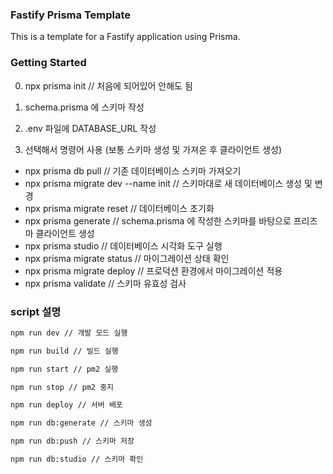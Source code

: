 ### Fastify Prisma Template

This is a template for a Fastify application using Prisma.

### Getting Started

0. npx prisma init // 처음에 되어있어 안해도 됨

1. schema.prisma 에 스키마 작성

2. .env 파일에 DATABASE_URL 작성

3. 선택해서 명령어 사용 (보통 스키마 생성 및 가져온 후 클라이언트 생성)

- npx prisma db pull // 기존 데이터베이스 스키마 가져오기
- npx prisma migrate dev --name init // 스키마대로 새 데이터베이스 생성 및 변경
- npx prisma migrate reset // 데이터베이스 초기화
- npx prisma generate // schema.prisma 에 작성한 스키마를 바탕으로 프리즈마 클라이언트 생성
- npx prisma studio // 데이터베이스 시각화 도구 실행
- npx prisma migrate status // 마이그레이션 상태 확인
- npx prisma migrate deploy // 프로덕션 환경에서 마이그레이션 적용
- npx prisma validate // 스키마 유효성 검사

### script 설명

```sh # 개발 모드 실행
npm run dev // 개발 모드 실행
```

```sh # 빌드 실행
npm run build // 빌드 실행
```

```sh # pm2 실행
npm run start // pm2 실행
```

```sh # pm2 중지
npm run stop // pm2 중지
```

```sh # 서버 배포
npm run deploy // 서버 배포
```

```sh # 스키마 생성
npm run db:generate // 스키마 생성
```

```sh # 스키마 저장
npm run db:push // 스키마 저장
```

```sh # 스키마 확인
npm run db:studio // 스키마 확인
```
